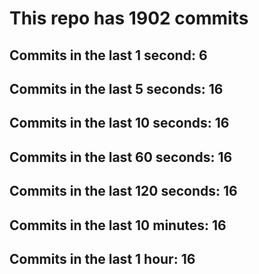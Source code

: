 # This repo has 1902 commits

## Commits in the last 1 second: 6
## Commits in the last 5 seconds: 16
## Commits in the last 10 seconds: 16
## Commits in the last 60 seconds: 16
## Commits in the last 120 seconds: 16
## Commits in the last 10 minutes: 16
## Commits in the last 1 hour: 16
